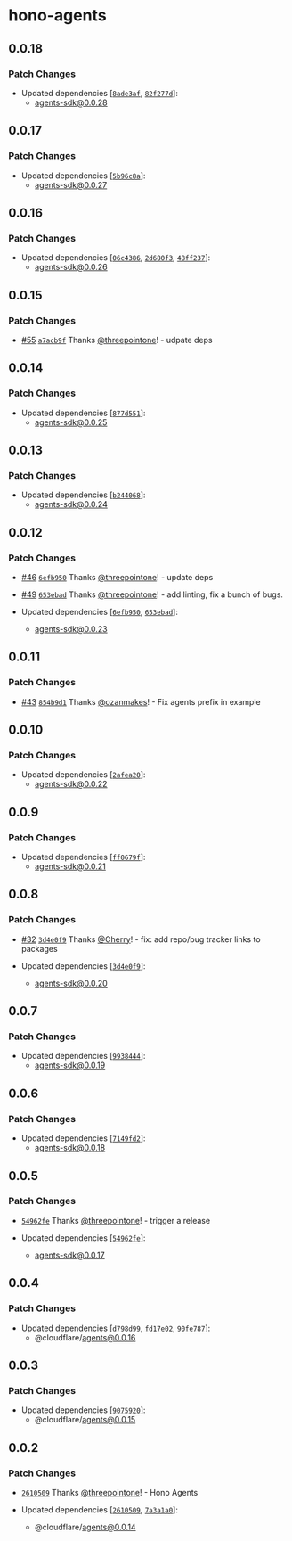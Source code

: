 # hono-agents

## 0.0.18

### Patch Changes

- Updated dependencies [[`8ade3af`](https://github.com/cloudflare/agents/commit/8ade3af36d1b18636adfeb2491805e1368fba9d7), [`82f277d`](https://github.com/cloudflare/agents/commit/82f277d118b925af822e147240aa9918a5f3851e)]:
  - agents-sdk@0.0.28

## 0.0.17

### Patch Changes

- Updated dependencies [[`5b96c8a`](https://github.com/cloudflare/agents/commit/5b96c8a2cb26c683b34d41783eaced74216092e1)]:
  - agents-sdk@0.0.27

## 0.0.16

### Patch Changes

- Updated dependencies [[`06c4386`](https://github.com/cloudflare/agents/commit/06c438620873068499d757fb9fcef11c48c0e558), [`2d680f3`](https://github.com/cloudflare/agents/commit/2d680f3cccc200afdfe456e9432b645247fbce9a), [`48ff237`](https://github.com/cloudflare/agents/commit/48ff2376087c71e6e7316c85c86e7e0559d57222)]:
  - agents-sdk@0.0.26

## 0.0.15

### Patch Changes

- [#55](https://github.com/cloudflare/agents/pull/55) [`a7acb9f`](https://github.com/cloudflare/agents/commit/a7acb9f28c18dfe8734907dce0882719838e449f) Thanks [@threepointone](https://github.com/threepointone)! - udpate deps

## 0.0.14

### Patch Changes

- Updated dependencies [[`877d551`](https://github.com/cloudflare/agents/commit/877d55169a49a767b703e39e0032a4df6681709f)]:
  - agents-sdk@0.0.25

## 0.0.13

### Patch Changes

- Updated dependencies [[`b244068`](https://github.com/cloudflare/agents/commit/b244068c7266f048493b3796393cfa74bbbd9ec1)]:
  - agents-sdk@0.0.24

## 0.0.12

### Patch Changes

- [#46](https://github.com/cloudflare/agents/pull/46) [`6efb950`](https://github.com/cloudflare/agents/commit/6efb9502612189f4a6f06435fc908e65af65eb88) Thanks [@threepointone](https://github.com/threepointone)! - update deps

- [#49](https://github.com/cloudflare/agents/pull/49) [`653ebad`](https://github.com/cloudflare/agents/commit/653ebadcfd49b57595a6ecb010467d3810742b93) Thanks [@threepointone](https://github.com/threepointone)! - add linting, fix a bunch of bugs.

- Updated dependencies [[`6efb950`](https://github.com/cloudflare/agents/commit/6efb9502612189f4a6f06435fc908e65af65eb88), [`653ebad`](https://github.com/cloudflare/agents/commit/653ebadcfd49b57595a6ecb010467d3810742b93)]:
  - agents-sdk@0.0.23

## 0.0.11

### Patch Changes

- [#43](https://github.com/cloudflare/agents/pull/43) [`854b9d1`](https://github.com/cloudflare/agents/commit/854b9d16ec84e4c7c51601dc4f1d78dbaad36e6d) Thanks [@ozanmakes](https://github.com/ozanmakes)! - Fix agents prefix in example

## 0.0.10

### Patch Changes

- Updated dependencies [[`2afea20`](https://github.com/cloudflare/agents/commit/2afea2023d96204fbe6829c400c7a22baedbad2f)]:
  - agents-sdk@0.0.22

## 0.0.9

### Patch Changes

- Updated dependencies [[`ff0679f`](https://github.com/cloudflare/agents/commit/ff0679f638d377c8629a1fd2762c58045ec397b5)]:
  - agents-sdk@0.0.21

## 0.0.8

### Patch Changes

- [#32](https://github.com/cloudflare/agents/pull/32) [`3d4e0f9`](https://github.com/cloudflare/agents/commit/3d4e0f9db69303dd2f93de37b4f54fefacb18a33) Thanks [@Cherry](https://github.com/Cherry)! - fix: add repo/bug tracker links to packages

- Updated dependencies [[`3d4e0f9`](https://github.com/cloudflare/agents/commit/3d4e0f9db69303dd2f93de37b4f54fefacb18a33)]:
  - agents-sdk@0.0.20

## 0.0.7

### Patch Changes

- Updated dependencies [[`9938444`](https://github.com/cloudflare/agents/commit/9938444b0d8d1b4910fc50647ed223a22af564a4)]:
  - agents-sdk@0.0.19

## 0.0.6

### Patch Changes

- Updated dependencies [[`7149fd2`](https://github.com/cloudflare/agents/commit/7149fd27371cd13ae9814bb52f777c6ffc99af62)]:
  - agents-sdk@0.0.18

## 0.0.5

### Patch Changes

- [`54962fe`](https://github.com/cloudflare/agents/commit/54962fe37c09be752fb8d713827337986ad6343a) Thanks [@threepointone](https://github.com/threepointone)! - trigger a release

- Updated dependencies [[`54962fe`](https://github.com/cloudflare/agents/commit/54962fe37c09be752fb8d713827337986ad6343a)]:
  - agents-sdk@0.0.17

## 0.0.4

### Patch Changes

- Updated dependencies [[`d798d99`](https://github.com/cloudflare/agents/commit/d798d9959030337dce50602ab3fbd23586379e69), [`fd17e02`](https://github.com/cloudflare/agents/commit/fd17e021a2aacf8c55b2d2ad181589d5bce79893), [`90fe787`](https://github.com/cloudflare/agents/commit/90fe7878ff0be64a41023070cc77742e49ec542e)]:
  - @cloudflare/agents@0.0.16

## 0.0.3

### Patch Changes

- Updated dependencies [[`9075920`](https://github.com/cloudflare/agents/commit/9075920b732160ca7456ae394812a30f32c99f70)]:
  - @cloudflare/agents@0.0.15

## 0.0.2

### Patch Changes

- [`2610509`](https://github.com/cloudflare/agents/commit/26105091622cef2c2f8aae60d4e673587d142739) Thanks [@threepointone](https://github.com/threepointone)! - Hono Agents

- Updated dependencies [[`2610509`](https://github.com/cloudflare/agents/commit/26105091622cef2c2f8aae60d4e673587d142739), [`7a3a1a0`](https://github.com/cloudflare/agents/commit/7a3a1a049adfe3d125696ce65881d04eb0ebe8df)]:
  - @cloudflare/agents@0.0.14
